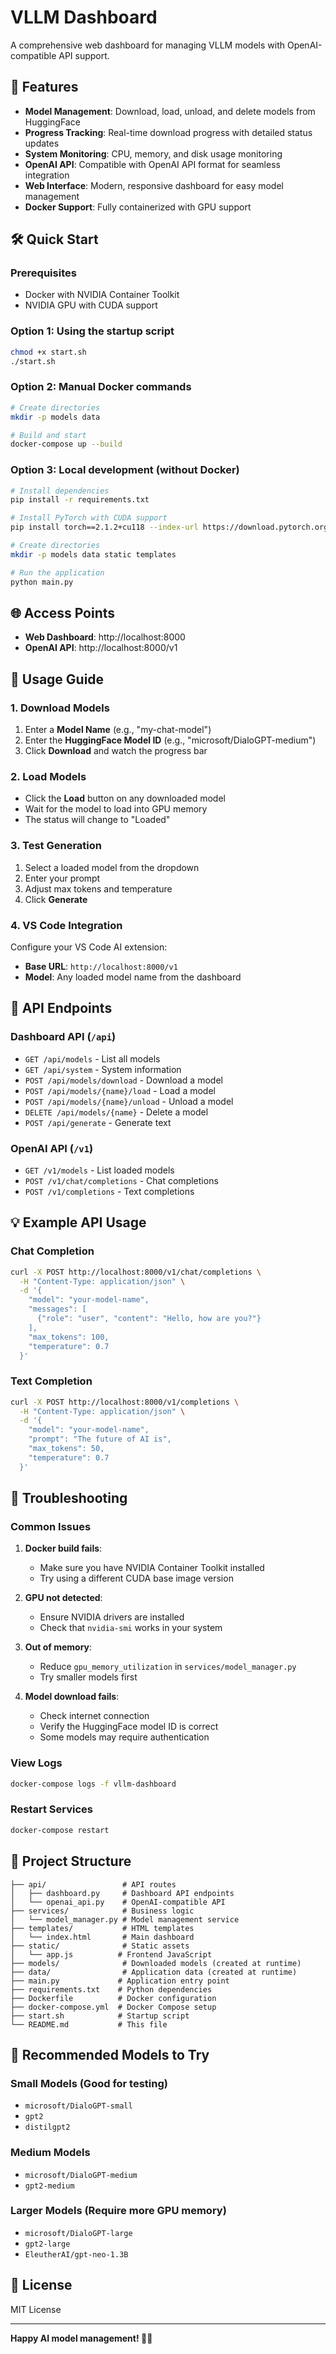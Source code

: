 # VLLM Dashboard

A comprehensive web dashboard for managing VLLM models with OpenAI-compatible API support.

## 🚀 Features

- **Model Management**: Download, load, unload, and delete models from HuggingFace
- **Progress Tracking**: Real-time download progress with detailed status updates
- **System Monitoring**: CPU, memory, and disk usage monitoring
- **OpenAI API**: Compatible with OpenAI API format for seamless integration
- **Web Interface**: Modern, responsive dashboard for easy model management
- **Docker Support**: Fully containerized with GPU support

## 🛠 Quick Start

### Prerequisites

- Docker with NVIDIA Container Toolkit
- NVIDIA GPU with CUDA support

### Option 1: Using the startup script

```bash
chmod +x start.sh
./start.sh
```

### Option 2: Manual Docker commands

```bash
# Create directories
mkdir -p models data

# Build and start
docker-compose up --build
```

### Option 3: Local development (without Docker)

```bash
# Install dependencies
pip install -r requirements.txt

# Install PyTorch with CUDA support
pip install torch==2.1.2+cu118 --index-url https://download.pytorch.org/whl/cu118

# Create directories
mkdir -p models data static templates

# Run the application
python main.py
```

## 🌐 Access Points

- **Web Dashboard**: http://localhost:8000
- **OpenAI API**: http://localhost:8000/v1

## 📖 Usage Guide

### 1. Download Models

1. Enter a **Model Name** (e.g., "my-chat-model")
2. Enter the **HuggingFace Model ID** (e.g., "microsoft/DialoGPT-medium")
3. Click **Download** and watch the progress bar

### 2. Load Models

- Click the **Load** button on any downloaded model
- Wait for the model to load into GPU memory
- The status will change to "Loaded"

### 3. Test Generation

1. Select a loaded model from the dropdown
2. Enter your prompt
3. Adjust max tokens and temperature
4. Click **Generate**

### 4. VS Code Integration

Configure your VS Code AI extension:
- **Base URL**: `http://localhost:8000/v1`
- **Model**: Any loaded model name from the dashboard

## 🔧 API Endpoints

### Dashboard API (`/api`)

- `GET /api/models` - List all models
- `GET /api/system` - System information
- `POST /api/models/download` - Download a model
- `POST /api/models/{name}/load` - Load a model
- `POST /api/models/{name}/unload` - Unload a model
- `DELETE /api/models/{name}` - Delete a model
- `POST /api/generate` - Generate text

### OpenAI API (`/v1`)

- `GET /v1/models` - List loaded models
- `POST /v1/chat/completions` - Chat completions
- `POST /v1/completions` - Text completions

## 💡 Example API Usage

### Chat Completion

```bash
curl -X POST http://localhost:8000/v1/chat/completions \
  -H "Content-Type: application/json" \
  -d '{
    "model": "your-model-name",
    "messages": [
      {"role": "user", "content": "Hello, how are you?"}
    ],
    "max_tokens": 100,
    "temperature": 0.7
  }'
```

### Text Completion

```bash
curl -X POST http://localhost:8000/v1/completions \
  -H "Content-Type: application/json" \
  -d '{
    "model": "your-model-name",
    "prompt": "The future of AI is",
    "max_tokens": 50,
    "temperature": 0.7
  }'
```

## 🐛 Troubleshooting

### Common Issues

1. **Docker build fails**: 
   - Make sure you have NVIDIA Container Toolkit installed
   - Try using a different CUDA base image version

2. **GPU not detected**: 
   - Ensure NVIDIA drivers are installed
   - Check that `nvidia-smi` works in your system

3. **Out of memory**: 
   - Reduce `gpu_memory_utilization` in `services/model_manager.py`
   - Try smaller models first

4. **Model download fails**: 
   - Check internet connection
   - Verify the HuggingFace model ID is correct
   - Some models may require authentication

### View Logs

```bash
docker-compose logs -f vllm-dashboard
```

### Restart Services

```bash
docker-compose restart
```

## 📁 Project Structure

```
├── api/                 # API routes
│   ├── dashboard.py     # Dashboard API endpoints
│   └── openai_api.py    # OpenAI-compatible API
├── services/            # Business logic
│   └── model_manager.py # Model management service
├── templates/           # HTML templates
│   └── index.html       # Main dashboard
├── static/              # Static assets
│   └── app.js          # Frontend JavaScript
├── models/              # Downloaded models (created at runtime)
├── data/                # Application data (created at runtime)
├── main.py             # Application entry point
├── requirements.txt    # Python dependencies
├── Dockerfile          # Docker configuration
├── docker-compose.yml  # Docker Compose setup
├── start.sh            # Startup script
└── README.md           # This file
```

## 🎯 Recommended Models to Try

### Small Models (Good for testing)
- `microsoft/DialoGPT-small`
- `gpt2`
- `distilgpt2`

### Medium Models
- `microsoft/DialoGPT-medium`
- `gpt2-medium`

### Larger Models (Require more GPU memory)
- `microsoft/DialoGPT-large`
- `gpt2-large`
- `EleutherAI/gpt-neo-1.3B`

## 📄 License

MIT License

---

**Happy AI model management! 🤖✨**